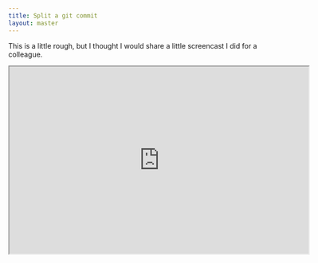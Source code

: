 ```yaml
---
title: Split a git commit
layout: master
---
```


This is a little rough, but I thought I would share a little screencast I did for a colleague.

<div class="flex-video widescreen vimeo">
  <iframe src="http://player.vimeo.com/video/20795794?title=0&amp;byline=0&amp;portrait=0&amp;color=dd4499" width="601" height="376">  </iframe>
</div>
